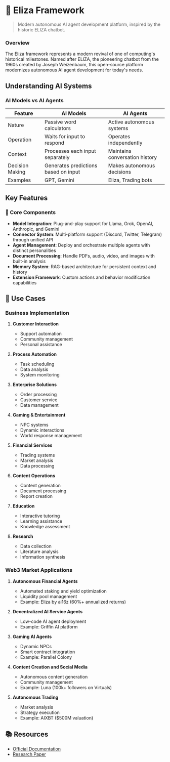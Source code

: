 # 🤖 Eliza Framework

> Modern autonomous AI agent development platform, inspired by the historic ELIZA chatbot.
### Overview
The Eliza framework represents a modern revival of one of computing's historical milestones. Named after ELIZA, the pioneering chatbot from the 1960s created by Joseph Weizenbaum, this open-source platform modernizes autonomous AI agent development for today's needs.

## Understanding AI Systems

### AI Models vs AI Agents

| Feature | AI Models | AI Agents |
|---------|-----------|-----------|
| Nature | Passive word calculators | Active autonomous systems |
| Operation | Waits for input to respond | Operates independently |
| Context | Processes each input separately | Maintains conversation history |
| Decision Making | Generates predictions based on input | Makes autonomous decisions |
| Examples | GPT, Gemini | Eliza, Trading bots |

## Key Features

### 🧠 Core Components
- **Model Integration**: Plug-and-play support for Llama, Grok, OpenAI, Anthropic, and Gemini
- **Connector System**: Multi-platform support (Discord, Twitter, Telegram) through unified API
- **Agent Management**: Deploy and orchestrate multiple agents with distinct personalities
- **Document Processing**: Handle PDFs, audio, video, and images with built-in analysis
- **Memory System**: RAG-based architecture for persistent context and history
- **Extension Framework**: Custom actions and behavior modification capabilities

## 🚀 Use Cases

### Business Implementation

1. **Customer Interaction**
   - Support automation
   - Community management
   - Personal assistance

2. **Process Automation**
   - Task scheduling
   - Data analysis
   - System monitoring

3. **Enterprise Solutions**
   - Order processing
   - Customer service
   - Data management

4. **Gaming & Entertainment**
   - NPC systems
   - Dynamic interactions
   - World response management

5. **Financial Services**
   - Trading systems
   - Market analysis
   - Data processing

6. **Content Operations**
   - Content generation
   - Document processing
   - Report creation

7. **Education**
   - Interactive tutoring
   - Learning assistance
   - Knowledge assessment

8. **Research**
   - Data collection
   - Literature analysis
   - Information synthesis


### Web3 Market Applications

1. **Autonomous Financial Agents**
   - Automated staking and yield optimization
   - Liquidity pool management
   - Example: Eliza by ai16z (60%+ annualized returns)

2. **Decentralized AI Service Agents**
   - Low-code AI agent deployment
   - Example: Griffin AI platform

3. **Gaming AI Agents**
   - Dynamic NPCs
   - Smart contract integration
   - Example: Parallel Colony

4. **Content Creation and Social Media**
   - Autonomous content generation
   - Community management
   - Example: Luna (100k+ followers on Virtuals)

5. **Autonomous Trading**
   - Market analysis
   - Strategy execution
   - Example: AIXBT ($500M valuation)


## 📚 Resources

- [Official Documentation](https://elizaos.github.io/eliza/)
- [Research Paper](https://arxiv.org/pdf/2501.06781)

